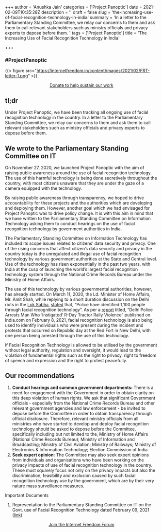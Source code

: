 +++
author = 'Anushka Jain'
categories = ['Project Panoptic']
date = 2021-02-09T10:35:28Z
description = ''
draft = false
slug = 'the-increasing-use-of-facial-recognition-technology-in-india'
summary = 'In a letter to the Parliamentary Standing Committee, we relay our concerns to them and ask them to call relevant stakeholders such as ministry officials and privacy experts to depose before them. '
tags = ['Project Panoptic']
title = 'The Increasing Use of Facial Recognition Technology in India'

+++


### #ProjectPanoptic

{{< figure src="https://internetfreedom.in/content/images/2021/02/FRT-letter-1.png" >}}

<div style="text-align:center;">
    <a href="https://internetfreedom.in/donate/" class="button">Donate to help sustain our work</a>
</div>

## tl;dr

Under Project Panoptic, we have been tracking all ongoing use of facial recognition technology in the country. In a letter to the Parliamentary Standing Committee, we relay our concerns to them and ask them to call relevant stakeholders such as ministry officials and privacy experts to depose before them.

## We wrote to the Parliamentary Standing Committee on IT

On November 27, 2020, we launched Project Panoptic with the aim of raising public awareness around the use of facial recognition technology. The use of this harmful technology is being done secretively throughout the country, with most citizens unaware that they are under the gaze of a camera equipped with the technology.

By raising public awareness through transparency, we hoped to drive accountability for these projects and the authorities which are developing and deploying them. However, another goal which we had envisaged for Project Panoptic was to drive policy change. It is with this aim in mind that we have written to the Parliamentary Standing Committee on Information Technology asking them to conduct hearings on the use of facial recognition technology by government authorities in India.

The Parliamentary Standing Committee on Information Technology has included its scope issues related to citizens’ data security and privacy.  One of the rising concerns that affect citizen’s data security and privacy in the country today is the unregulated and illegal use of facial recognition technology by various government authorities at the State and Central level. Use of the technology has risen exponentially in the past two years, with India at the cusp of launching the world’s largest facial recognition technology system through the National Crime Records Bureau under the Ministry of Home Affairs.

The use of this technology by various governmental authorities, however, has already started. On March 11, 2020, the Ld. Minister of Home Affairs, Mr. Amit Shah, while replying to a short duration discussion on the Delhi riots in the [Lok Sabha](http://loksabhaph.nic.in/Debates/Result17.aspx?dbsl=3766), [stated](https://www.thehindu.com/news/cities/Delhi/1100-rioters-identified-using-facial-recognition-technology-amit-shah/article31044548.ece) that, “Police have identified 1,100 people through facial recognition technology”. As per a [report](https://www.india.com/news/india/delhi-police-arrests-man-who-instigated-r-day-tractor-rally-violence-4405095/) titled, “Delhi Police Arrests Man Who ‘Instigated’ R-Day Tractor Rally Violence” published on India.com on February 8, 2021, facial recognition technology is also being used to identify individuals who were present during the incident and protests that occurred on Republic day at the Red Fort in New Delhi, with one person being arrested through the use of this technology.

If Facial Recognition Technology is allowed to be utilised by the government without legal authority, regulation and oversight, it would lead to the violation of fundamental rights such as the right to privacy, right to freedom of speech and expression and the right to protest peacefully.

## Our recommendations

1. **Conduct hearings and summon government departments:** There is a need for engagement with the Government in order to obtain clarity on this deep violation of human rights. We ask that significant Government officials - especially from the National Crime Records Bureau and other relevant government agencies and law enforcement - be invited to depose before the Committee in order to obtain transparency through official disclosure. Therefore, relevant ministry officials from all ministries who have started to develop and deploy facial recognition technology should be asked to depose before the Committee, specifically including but not limited to the, Ministry of Home Affairs (National Crime Records Bureau); Ministry of Information and Broadcasting; Ministry of Civil Aviation; Ministry of Railways; Ministry of Electronics & Information Technology; Election Commission of India. 
2. **Seek expert opinion:** The Committee may also seek expert opinions from individuals and organisations who have been working on the privacy impacts of use of facial recognition technology in the country. These must squarely focus not only on the privacy impacts but also the discrimination, feasibility and exclusion caused by such facial recognition technology use by the government, which are by their very nature mass surveillance measures.

Important Documents

1. Representation to the Parliamentary Standing Committee on IT on the Govt. use of Facial Recognition Technology dated February 09, 2021 ([link](https://drive.google.com/file/d/1kPmG45B5pycvK5EzcvFFlPCMgezT4Y5m/view?usp=sharing))

<div style="text-align:center;">
    <a href="https://forum.internetfreedom.in/" class="button">Join the Internet Freedom Forum</a>
</div>

